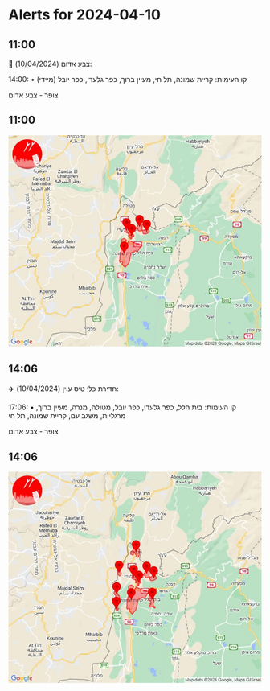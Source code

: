 # Alerts for 2024-04-10

## 11:00

🔴 צבע אדום (10/04/2024):

14:00:
• קו העימות: קריית שמונה, תל חי, מעיין ברוך, כפר גלעדי, כפר יובל (מיידי)

צופר - צבע אדום

## 11:00

![Photo](images/20275.jpg)

## 14:06

✈️ חדירת כלי טיס עוין (10/04/2024):

17:06:
• קו העימות: בית הלל, כפר גלעדי, כפר יובל, מטולה, מנרה, מעיין ברוך, מרגליות, משגב עם, קריית שמונה, תל חי 

צופר - צבע אדום

## 14:06

![Photo](images/20277.jpg)

